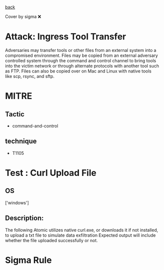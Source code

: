 [back](../index.md)

Cover by sigma :x: 

# Attack: Ingress Tool Transfer

 Adversaries may transfer tools or other files from an external system into a compromised environment. Files may be copied from an external adversary controlled system through the command and control channel to bring tools into the victim network or through alternate protocols with another tool such as FTP. Files can also be copied over on Mac and Linux with native tools like scp, rsync, and sftp.

# MITRE
## Tactic
  - command-and-control

## technique
  - T1105

# Test : Curl Upload File

## OS

 ['windows']

## Description:

 The following Atomic utilizes native curl.exe, or downloads it if not installed, to upload a txt file to simulate data exfiltration
Expected output will include whether the file uploaded successfully or not.


# Sigma Rule
